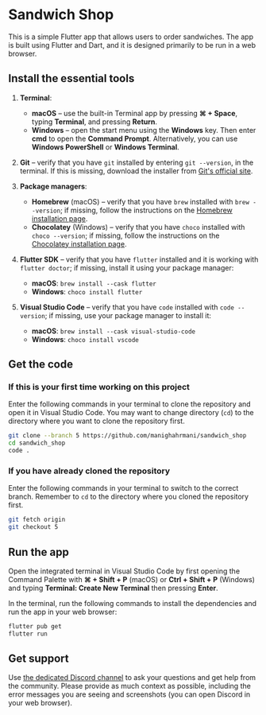 # Sandwich Shop

This is a simple Flutter app that allows users to order sandwiches.
The app is built using Flutter and Dart, and it is designed primarily to be run in a web
browser.

## Install the essential tools

1. **Terminal**:

    - **macOS** – use the built-in Terminal app by pressing **⌘ + Space**, typing **Terminal**, and pressing **Return**.
    - **Windows** – open the start menu using the **Windows** key. Then enter **cmd** to open the **Command Prompt**. Alternatively, you can use **Windows PowerShell** or **Windows Terminal**.

2. **Git** – verify that you have `git` installed by entering `git --version`, in the terminal.
    If this is missing, download the installer from [Git's official site](https://git-scm.com/downloads?utm_source=chatgpt.com).

3. **Package managers**:

    - **Homebrew** (macOS) – verify that you have `brew` installed with `brew --version`; if missing, follow the instructions on the [Homebrew installation page](https://brew.sh/).
    - **Chocolatey** (Windows) – verify that you have `choco` installed with `choco --version`; if missing, follow the instructions on the [Chocolatey installation page](https://chocolatey.org/install).

4. **Flutter SDK** – verify that you have `flutter` installed and it is working with `flutter doctor`; if missing, install it using your package manager:

    - **macOS**: `brew install --cask flutter`
    - **Windows**: `choco install flutter`

5. **Visual Studio Code** – verify that you have `code` installed with `code --version`; if missing, use your package manager to install it:

    - **macOS**: `brew install --cask visual-studio-code`
    - **Windows**: `choco install vscode`

## Get the code

### If this is your first time working on this project

Enter the following commands in your terminal to clone the repository and
open it in Visual Studio Code.
You may want to change directory (`cd`) to the directory where you want to clone the
repository first.

```bash
git clone --branch 5 https://github.com/manighahrmani/sandwich_shop
cd sandwich_shop
code .
```

### If you have already cloned the repository

Enter the following commands in your terminal to switch to the correct branch.
Remember to `cd` to the directory where you cloned the repository first.

```bash
git fetch origin
git checkout 5
```

## Run the app

Open the integrated terminal in Visual Studio Code by first opening the Command
Palette with **⌘ + Shift + P** (macOS) or **Ctrl + Shift + P** (Windows) and
typing **Terminal: Create New Terminal** then pressing **Enter**.

In the terminal, run the following commands to install the dependencies and run
the app in your web browser:

```bash
flutter pub get
flutter run
```

## Get support

Use [the dedicated Discord channel](https://discord.com/channels/760155974467059762/1370633732779933806)
to ask your questions and get help from the community.
Please provide as much context as possible, including the error messages you are seeing and
screenshots (you can open Discord in your web browser).
